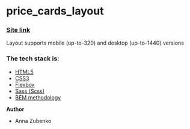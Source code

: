# **price_cards_layout**

### [**Site link**](https://annazubenko79.github.io/price_cards_layout/)

Layout supports mobile (up-to-320) and desktop (up-to-1440) versions

### **The tech stack is:**

- [HTML5](https://en.wikipedia.org/wiki/HTML5)
- [CSS3](https://en.wikipedia.org/wiki/CSS)
- [Flexbox](https://en.wikipedia.org/wiki/CSS_Flexible_Box_Layout)
- [Sass (Scss)](https://sass-lang.com/)
- [BEM methodology](https://en.bem.info/methodology/)

**Author**

- Anna Zubenko
